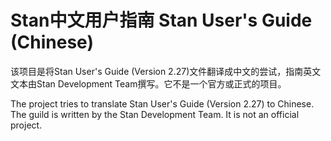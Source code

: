 # Stan中文用户指南 Stan User's Guide (Chinese)

该项目是将Stan User's Guide (Version 2.27)文件翻译成中文的尝试，指南英文文本由Stan Development Team撰写。它不是一个官方或正式的项目。

The project tries to translate Stan User's Guide (Version 2.27) to Chinese. The guild is written by the Stan Development Team. It is not an official project.